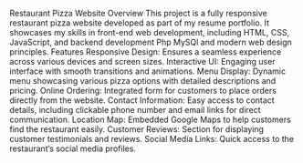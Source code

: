 Restaurant Pizza Website
Overview
This project is a fully responsive restaurant pizza website developed as part of my resume portfolio. It showcases my skills in front-end web development, including HTML, CSS, JavaScript, and backend development Php MySQl and modern web design principles.
Features
Responsive Design: Ensures a seamless experience across various devices and screen sizes.
Interactive UI: Engaging user interface with smooth transitions and animations.
Menu Display: Dynamic menu showcasing various pizza options with detailed descriptions and pricing.
Online Ordering: Integrated form for customers to place orders directly from the website.
Contact Information: Easy access to contact details, including clickable phone number and email links for direct communication.
Location Map: Embedded Google Maps to help customers find the restaurant easily.
Customer Reviews: Section for displaying customer testimonials and reviews.
Social Media Links: Quick access to the restaurant’s social media profiles.

